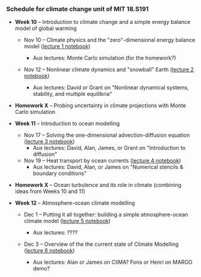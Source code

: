 ### Schedule for climate change unit of MIT 18.S191

- **Week 10** – Introduction to climate change and a simple energy balance model of global warming
  - Nov 10 – Climate physics and the "zero"-dimensional energy balance model ([lecture 1 notebook](https://github.com/hdrake/simplEarth/blob/main/1_energy_balance_model.jl))
    - Aux lectures: Monte Carlo simulation (for the homework?)
    
  - Nov 12 – Nonlinear climate dynamics and "snowball" Earth ([lecture 2 notebook](https://github.com/hdrake/simplEarth/blob/main/2_ebm_multiple_equilibria.jl))
    - Aux lectures: David or Grant on "Nonlinear dynamical systems, stability, and multiple equilibria"
  
- **Homework X** – Probing uncertainty in climate projections with Monte Carlo simulation
  
- **Week 11** – Introduction to ocean modelling
  - Nov 17 – Solving the one-dimensional advection-diffusion equation ([lecture 3 notebook](https://github.com/hdrake/simplEarth/blob/main/3_advection_diffusion.jl))
    - Aux lectures: David, Alan, James, or Grant on "Introduction to diffusion"
  - Nov 19 – Heat transport by ocean currents ([lecture 4 notebook](https://github.com/hdrake/simplEarth/blob/main/4_ocean_climate_response.jl))
    - Aux lectures: David, Alan, or James on "Numerical stencils & boundary conditions"
  
- **Homework X** –  Ocean turbulence and its role in climate (combining ideas from Weeks 10 and 11)
  
- **Week 12** – Atmosphere-ocean climate modelling
  - Dec 1 – Putting it all together: building a simple atmosphere-ocean climate model ([lecture 5 notebook](https://github.com/hdrake/simplEarth/blob/main/5_ocean_turbulence.jl))
    - Aux lectures: ????
  
  - Dec 3 – Overview of the the current state of Climate Modelling ([lecture 6 notebook](https://github.com/hdrake/simplEarth/blob/main/6_ocean_climate_feedbacks.jl))
    - Aux lectures: Alan or James on CliMA? Fons or Henri on MARGO demo?
